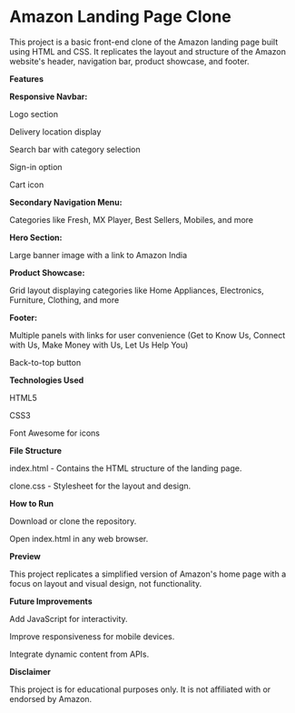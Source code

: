 # Amazon Landing Page Clone

This project is a basic front-end clone of the Amazon landing page built using HTML and CSS. It replicates the layout and structure of the Amazon website's header, navigation bar, product showcase, and footer.

<b>Features</b>

<b>Responsive Navbar:</b>

Logo section

Delivery location display

Search bar with category selection

Sign-in option

Cart icon

<b>Secondary Navigation Menu:</b>

Categories like Fresh, MX Player, Best Sellers, Mobiles, and more

<b>Hero Section:</b>

Large banner image with a link to Amazon India

<b>Product Showcase:</b>

Grid layout displaying categories like Home Appliances, Electronics, Furniture, Clothing, and more

<b>Footer:</b>

Multiple panels with links for user convenience (Get to Know Us, Connect with Us, Make Money with Us, Let Us Help You)

Back-to-top button

<b>Technologies Used</b>

HTML5

CSS3

Font Awesome for icons

<b>File Structure</b>

index.html - Contains the HTML structure of the landing page.

clone.css - Stylesheet for the layout and design.

<b>How to Run</b>

Download or clone the repository.

Open index.html in any web browser.

<b>Preview</b>

This project replicates a simplified version of Amazon's home page with a focus on layout and visual design, not functionality.

<b>Future Improvements</b>

Add JavaScript for interactivity.

Improve responsiveness for mobile devices.

Integrate dynamic content from APIs.

<b>Disclaimer</b>

This project is for educational purposes only. It is not affiliated with or endorsed by Amazon.


